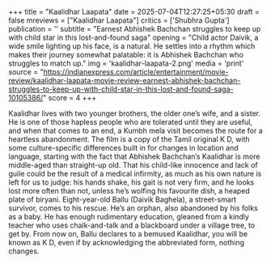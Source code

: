 +++
title = "Kaalidhar Laapata"
date = 2025-07-04T12:27:25+05:30
draft = false
mreviews = ["Kaalidhar Laapata"]
critics = ['Shubhra Gupta']
publication = ''
subtitle = "Earnest Abhishek Bachchan struggles to keep up with child star in this lost-and-found saga"
opening = "Child actor Daivik, a wide smile lighting up his face, is a natural. He settles into a rhythm which makes their journey somewhat palatable: it is Abhishek Bachchan who struggles to match up."
img = 'kaalidhar-laapata-2.png'
media = 'print'
source = "https://indianexpress.com/article/entertainment/movie-review/kaalidhar-laapata-movie-review-earnest-abhishek-bachchan-struggles-to-keep-up-with-child-star-in-this-lost-and-found-saga-10105386/"
score = 4
+++

Kaalidhar lives with two younger brothers, the older one’s wife, and a sister. He is one of those hapless people who are tolerated until they are useful, and when that comes to an end, a Kumbh mela visit becomes the route for a heartless abandonment. The film is a copy of the Tamil original K D, with some culture-specific differences built in for changes in location and language, starting with the fact that Abhishek Bachchan’s Kaalidhar is more middle-aged than straight-up old. That his child-like innocence and lack of guile could be the result of a medical infirmity, as much as his own nature is left for us to judge: his hands shake, his gait is not very firm, and he looks lost more often than not, unless he’s wolfing his favourite dish, a heaped plate of biryani. Eight-year-old Ballu (Daivik Baghela), a street-smart survivor, comes to his rescue. He’s an orphan, also abandoned by his folks as a baby. He has enough rudimentary education, gleaned from a kindly teacher who uses chalk-and-talk and a blackboard under a village tree, to get by. From now on, Ballu declares to a bemused Kaalidhar, you will be known as K D, even if by acknowledging the abbreviated form, nothing changes.
